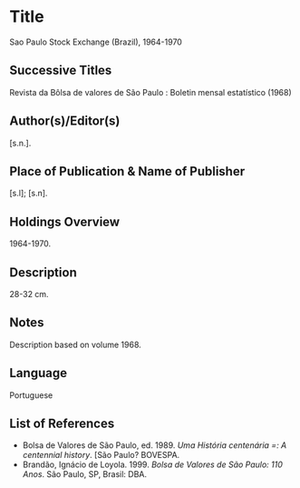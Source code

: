 # Title
Sao Paulo Stock Exchange (Brazil), 1964-1970

## Successive Titles
Revista da Bôlsa de valores de São Paulo : Boletin mensal estatístico (1968)

## Author(s)/Editor(s)
[s.n.].

## Place of Publication & Name of Publisher
[s.l]; [s.n].

## Holdings Overview
1964-1970.

## Description
28-32 cm.

## Notes
Description based on volume 1968. 

## Language
Portuguese

## List of References
* Bolsa de Valores de São Paulo, ed. 1989. *Uma História centenária =: A centennial history*. [São Paulo? BOVESPA.
* Brandão, Ignácio de Loyola. 1999. *Bolsa de Valores de São Paulo: 110 Anos*. São Paulo, SP, Brasil: DBA.
